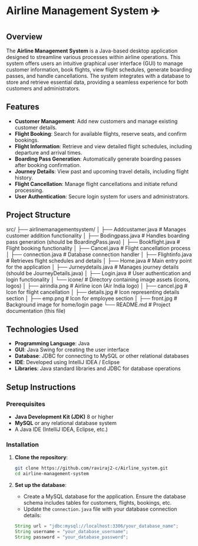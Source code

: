 # Airline Management System ✈️

## Overview
The **Airline Management System** is a Java-based desktop application designed to streamline various processes within airline operations. This system offers users an intuitive graphical user interface (GUI) to manage customer information, book flights, view flight schedules, generate boarding passes, and handle cancellations. The system integrates with a database to store and retrieve essential data, providing a seamless experience for both customers and administrators.

## Features

- **Customer Management**: Add new customers and manage existing customer details.
- **Flight Booking**: Search for available flights, reserve seats, and confirm bookings.
- **Flight Information**: Retrieve and view detailed flight schedules, including departure and arrival times.
- **Boarding Pass Generation**: Automatically generate boarding passes after booking confirmation.
- **Journey Details**: View past and upcoming travel details, including flight history.
- **Flight Cancellation**: Manage flight cancellations and initiate refund processing.
- **User Authentication**: Secure login system for users and administrators.

## Project Structure

src/ ├── airlinemanagementsystem/ │ ├── Addcustamer.java # Manages customer addition functionality │ ├── Bodingpass.java # Handles boarding pass generation (should be BoardingPass.java) │ ├── Bookflight.java # Flight booking functionality │ ├── Cancel.java # Flight cancellation process │ ├── connection.java # Database connection handler │ ├── Flightinfo.java # Retrieves flight schedules and details │ ├── Home.java # Main entry point for the application │ ├── Jurneydetails.java # Manages journey details (should be JourneyDetails.java) │ ├── Login.java # User authentication and login functionality │ └── icone/ # Directory containing image assets (icons, logos) │ ├── airindia.png # Airline icon (Air India logo) │ ├── cancel.jpg # Icon for flight cancellation │ ├── details.jpg # Icon representing details section │ ├── emp.png # Icon for employee section │ ├── front.jpg # Background image for home/login page └── README.md # Project documentation (this file)



## Technologies Used

- **Programming Language**: Java
- **GUI**: Java Swing for creating the user interface
- **Database**: JDBC for connecting to MySQL or other relational databases
- **IDE**: Developed using IntelliJ IDEA / Eclipse
- **Libraries**: Java standard libraries and JDBC for database operations

## Setup Instructions

### Prerequisites

- **Java Development Kit (JDK)** 8 or higher
- **MySQL** or any relational database system
- A Java IDE (IntelliJ IDEA, Eclipse, etc.)

### Installation

1. **Clone the repository**:

    ```bash
    git clone https://github.com/raviraj2-c/Airline_system.git
    cd airline-management-system
    ```

2. **Set up the database**:
   - Create a MySQL database for the application. Ensure the database schema includes tables for customers, flights, bookings, etc.
   - Update the `connection.java` file with your database connection details:
   
   ```java
   String url = "jdbc:mysql://localhost:3306/your_database_name";
   String username = "your_database_username";
   String password = "your_database_password";
